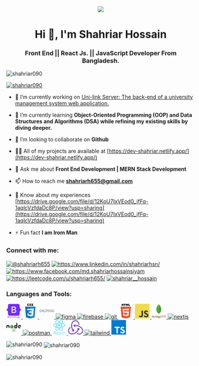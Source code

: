 <div align="center">
  <img height="150" src="https://user-images.githubusercontent.com/74038190/219923823-bf1ce878-c6b8-4faa-be07-93e6b1006521.gif"  />
</div>

<h1 align="center">Hi 👋, I'm Shahriar Hossain</h1>
<h3 align="center">Front End || React Js. || JavaScript Developer From Bangladesh.</h3>

<p align="left"> <img src="https://komarev.com/ghpvc/?username=shahriar090&label=Profile%20views&color=0e75b6&style=flat" alt="shahriar090" /> </p>

<p align="left"> <a href="https://github.com/ryo-ma/github-profile-trophy"><img src="https://github-profile-trophy.vercel.app/?username=shahriar090" alt="shahriar090" /></a> </p>

- 🔭 I’m currently working on [Uni-link Server: The back-end of a university management system web application.](https://github.com/Shahriar090/uni_link_server)

- 🌱 I’m currently learning **Object-Oriented Programming (OOP) and Data Structures and Algorithms (DSA) while refining my existing skills by diving deeper.**

- 👯 I’m looking to collaborate on **Github**

- 👨‍💻 All of my projects are available at [https://dev-shahriar.netlify.app/](https://dev-shahriar.netlify.app/)

- 💬 Ask me about **Front End Development | MERN Stack Development**

- 📫 How to reach me **shahriarh655@gmail.com**

- 📄 Know about my experiences [https://drive.google.com/file/d/12KoU7IxVEod0_jfFq-1aqlcVzfdaDc8P/view?usp=sharing](https://drive.google.com/file/d/12KoU7IxVEod0_jfFq-1aqlcVzfdaDc8P/view?usp=sharing)

- ⚡ Fun fact **I am Irom Man**

<h3 align="left">Connect with me:</h3>
<p align="left">
<a href="https://twitter.com/@shahriarh655" target="blank"><img align="center" src="https://raw.githubusercontent.com/rahuldkjain/github-profile-readme-generator/master/src/images/icons/Social/twitter.svg" alt="@shahriarh655" height="30" width="40" /></a>
<a href="https://linkedin.com/in/https://www.linkedin.com/in/shahriarhsn/" target="blank"><img align="center" src="https://raw.githubusercontent.com/rahuldkjain/github-profile-readme-generator/master/src/images/icons/Social/linked-in-alt.svg" alt="https://www.linkedin.com/in/shahriarhsn/" height="30" width="40" /></a>
<a href="https://fb.com/https://www.facebook.com/md.shahriarhossainsiyam" target="blank"><img align="center" src="https://raw.githubusercontent.com/rahuldkjain/github-profile-readme-generator/master/src/images/icons/Social/facebook.svg" alt="https://www.facebook.com/md.shahriarhossainsiyam" height="30" width="40" /></a>
<a href="https://www.leetcode.com/https://leetcode.com/u/shahriarh655/" target="blank"><img align="center" src="https://raw.githubusercontent.com/rahuldkjain/github-profile-readme-generator/master/src/images/icons/Social/leet-code.svg" alt="https://leetcode.com/u/shahriarh655/" height="30" width="40" /></a>
<a href="https://discord.gg/shahriar__hossain" target="blank"><img align="center" src="https://raw.githubusercontent.com/rahuldkjain/github-profile-readme-generator/master/src/images/icons/Social/discord.svg" alt="shahriar__hossain" height="30" width="40" /></a>
</p>

<h3 align="left">Languages and Tools:</h3>
<p align="left"> <a href="https://getbootstrap.com" target="_blank" rel="noreferrer"> <img src="https://raw.githubusercontent.com/devicons/devicon/master/icons/bootstrap/bootstrap-plain-wordmark.svg" alt="bootstrap" width="40" height="40"/> </a> <a href="https://www.w3schools.com/css/" target="_blank" rel="noreferrer"> <img src="https://raw.githubusercontent.com/devicons/devicon/master/icons/css3/css3-original-wordmark.svg" alt="css3" width="40" height="40"/> </a> <a href="https://expressjs.com" target="_blank" rel="noreferrer"> <img src="https://raw.githubusercontent.com/devicons/devicon/master/icons/express/express-original-wordmark.svg" alt="express" width="40" height="40"/> </a> <a href="https://www.figma.com/" target="_blank" rel="noreferrer"> <img src="https://www.vectorlogo.zone/logos/figma/figma-icon.svg" alt="figma" width="40" height="40"/> </a> <a href="https://firebase.google.com/" target="_blank" rel="noreferrer"> <img src="https://www.vectorlogo.zone/logos/firebase/firebase-icon.svg" alt="firebase" width="40" height="40"/> </a> <a href="https://git-scm.com/" target="_blank" rel="noreferrer"> <img src="https://www.vectorlogo.zone/logos/git-scm/git-scm-icon.svg" alt="git" width="40" height="40"/> </a> <a href="https://www.w3.org/html/" target="_blank" rel="noreferrer"> <img src="https://raw.githubusercontent.com/devicons/devicon/master/icons/html5/html5-original-wordmark.svg" alt="html5" width="40" height="40"/> </a> <a href="https://developer.mozilla.org/en-US/docs/Web/JavaScript" target="_blank" rel="noreferrer"> <img src="https://raw.githubusercontent.com/devicons/devicon/master/icons/javascript/javascript-original.svg" alt="javascript" width="40" height="40"/> </a> <a href="https://www.mongodb.com/" target="_blank" rel="noreferrer"> <img src="https://raw.githubusercontent.com/devicons/devicon/master/icons/mongodb/mongodb-original-wordmark.svg" alt="mongodb" width="40" height="40"/> </a> <a href="https://nextjs.org/" target="_blank" rel="noreferrer"> <img src="https://cdn.worldvectorlogo.com/logos/nextjs-2.svg" alt="nextjs" width="40" height="40"/> </a> <a href="https://nodejs.org" target="_blank" rel="noreferrer"> <img src="https://raw.githubusercontent.com/devicons/devicon/master/icons/nodejs/nodejs-original-wordmark.svg" alt="nodejs" width="40" height="40"/> </a> <a href="https://postman.com" target="_blank" rel="noreferrer"> <img src="https://www.vectorlogo.zone/logos/getpostman/getpostman-icon.svg" alt="postman" width="40" height="40"/> </a> <a href="https://reactjs.org/" target="_blank" rel="noreferrer"> <img src="https://raw.githubusercontent.com/devicons/devicon/master/icons/react/react-original-wordmark.svg" alt="react" width="40" height="40"/> </a> <a href="https://redux.js.org" target="_blank" rel="noreferrer"> <img src="https://raw.githubusercontent.com/devicons/devicon/master/icons/redux/redux-original.svg" alt="redux" width="40" height="40"/> </a> <a href="https://tailwindcss.com/" target="_blank" rel="noreferrer"> <img src="https://www.vectorlogo.zone/logos/tailwindcss/tailwindcss-icon.svg" alt="tailwind" width="40" height="40"/> </a> <a href="https://www.typescriptlang.org/" target="_blank" rel="noreferrer"> <img src="https://raw.githubusercontent.com/devicons/devicon/master/icons/typescript/typescript-original.svg" alt="typescript" width="40" height="40"/> </a> </p>

<p><img align="left" src="https://github-readme-stats.vercel.app/api/top-langs?username=shahriar090&show_icons=true&locale=en&layout=compact" alt="shahriar090" /></p>

<p>&nbsp;<img align="center" src="https://github-readme-stats.vercel.app/api?username=shahriar090&show_icons=true&locale=en" alt="shahriar090" /></p>

<p><img align="center" src="https://github-readme-streak-stats.herokuapp.com/?user=shahriar090&" alt="shahriar090" /></p>
